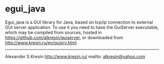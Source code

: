 # egui_java
Egui_java is a GUI library for Java, based on tcp/ip connection to external GUI server application. To use it you need to have the GuiServer executable, which may be compiled from sources, hosted in https://github.com/alkresin/guiserver, or downloaded from http://www.kresin.ru/en/guisrv.html. 

--------------------
Alexander S.Kresin
http://www.kresin.ru/
mailto: alkresin@yahoo.com
